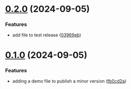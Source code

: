 # [0.2.0](https://github.com/hijuliancode/test-eleavation-package/compare/v0.1.0...v0.2.0) (2024-09-05)


### Features

* add file to test release ([03969eb](https://github.com/hijuliancode/test-eleavation-package/commit/03969eba273ca6ba138905d5727b1d1aadbd1c93))

# [0.1.0](https://github.com/hijuliancode/test-eleavation-package/compare/v0.0.0...v0.1.0) (2024-09-05)


### Features

* adding a demo file to publish a minor version ([fb0cd2a](https://github.com/hijuliancode/test-eleavation-package/commit/fb0cd2a564bb5da6a302fcd8a7e51f05b7caade1))
